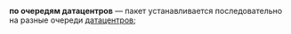 
**по очередям датацентров** — пакет устанавливается последовательно на разные очереди [датацентров](../../../../task/datacenters.md);
